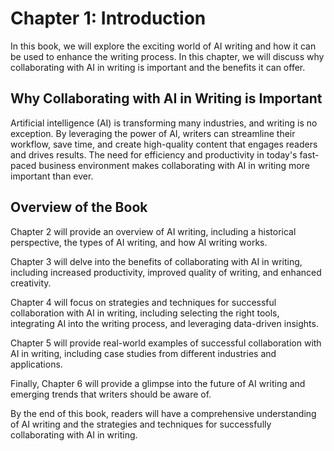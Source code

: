 Chapter 1: Introduction
=======================

In this book, we will explore the exciting world of AI writing and how it can be used to enhance the writing process. In this chapter, we will discuss why collaborating with AI in writing is important and the benefits it can offer.

Why Collaborating with AI in Writing is Important
-------------------------------------------------

Artificial intelligence (AI) is transforming many industries, and writing is no exception. By leveraging the power of AI, writers can streamline their workflow, save time, and create high-quality content that engages readers and drives results. The need for efficiency and productivity in today's fast-paced business environment makes collaborating with AI in writing more important than ever.

Overview of the Book
--------------------

Chapter 2 will provide an overview of AI writing, including a historical perspective, the types of AI writing, and how AI writing works.

Chapter 3 will delve into the benefits of collaborating with AI in writing, including increased productivity, improved quality of writing, and enhanced creativity.

Chapter 4 will focus on strategies and techniques for successful collaboration with AI in writing, including selecting the right tools, integrating AI into the writing process, and leveraging data-driven insights.

Chapter 5 will provide real-world examples of successful collaboration with AI in writing, including case studies from different industries and applications.

Finally, Chapter 6 will provide a glimpse into the future of AI writing and emerging trends that writers should be aware of.

By the end of this book, readers will have a comprehensive understanding of AI writing and the strategies and techniques for successfully collaborating with AI in writing.


